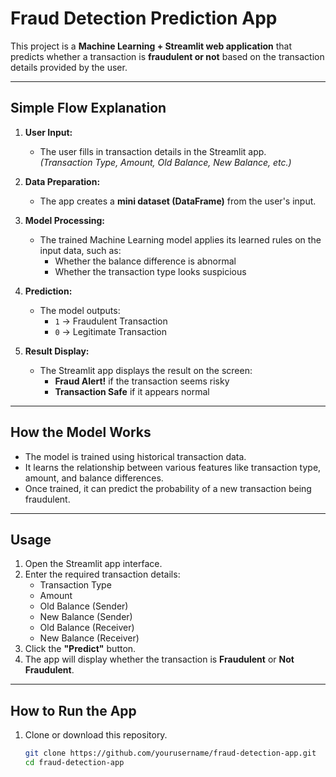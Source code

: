 # Fraud Detection Prediction App

This project is a **Machine Learning + Streamlit web application** that predicts whether a transaction is **fraudulent or not** based on the transaction details provided by the user.

---

## Simple Flow Explanation

1. **User Input:**
   - The user fills in transaction details in the Streamlit app.  
     *(Transaction Type, Amount, Old Balance, New Balance, etc.)*

2. **Data Preparation:**
   - The app creates a **mini dataset (DataFrame)** from the user's input.

3. **Model Processing:**
   - The trained Machine Learning model applies its learned rules on the input data, such as:
     - Whether the balance difference is abnormal  
     - Whether the transaction type looks suspicious  

4. **Prediction:**
   - The model outputs:
     - `1` → Fraudulent Transaction  
     - `0` → Legitimate Transaction  

5. **Result Display:**
   - The Streamlit app displays the result on the screen:
     - **Fraud Alert!** if the transaction seems risky  
     - **Transaction Safe** if it appears normal  

---

## How the Model Works

- The model is trained using historical transaction data.
- It learns the relationship between various features like transaction type, amount, and balance differences.
- Once trained, it can predict the probability of a new transaction being fraudulent.

---

## Usage

1. Open the Streamlit app interface.
2. Enter the required transaction details:
   - Transaction Type  
   - Amount  
   - Old Balance (Sender)  
   - New Balance (Sender)  
   - Old Balance (Receiver)  
   - New Balance (Receiver)
3. Click the **"Predict"** button.
4. The app will display whether the transaction is **Fraudulent** or **Not Fraudulent**.

---

## How to Run the App

1. Clone or download this repository.  
   ```bash
   git clone https://github.com/yourusername/fraud-detection-app.git
   cd fraud-detection-app
